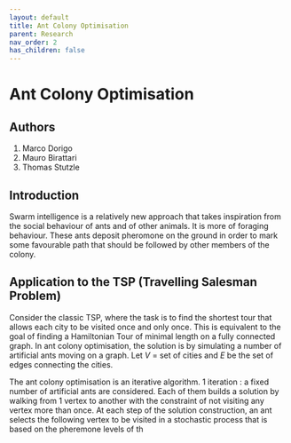 ```yaml
---
layout: default
title: Ant Colony Optimisation
parent: Research
nav_order: 2
has_children: false
---
```


# Ant Colony Optimisation

## Authors  
1. Marco Dorigo  
2. Mauro Birattari  
3. Thomas Stutzle

## Introduction  
Swarm intelligence is a relatively new approach that takes inspiration from the social behaviour of ants and of other animals. It is more of foraging behaviour. These ants deposit pheromone on the ground in order to mark some favourable path that should be followed by other members of the colony.

## Application to the TSP (Travelling Salesman Problem)
Consider the classic TSP, where the task is to find the shortest tour that allows each city to be visited once and only once. This is equivalent to the goal of finding a Hamiltonian Tour of minimal length on a fully connected graph. In ant colony optimisation, the solution is by simulating a number of artificial ants moving on a graph. Let $V$ = set of cities and $E$ be the set of edges connecting the cities.

The ant colony optimisation is an iterative algorithm. 1 iteration : a fixed number of artificial ants are considered. Each of them builds a solution by walking from 1 vertex to another with the constraint of not visiting any vertex more than once. At each step of the solution construction, an ant selects the following vertex to be visited in a stochastic process that is based on the pheremone levels of th


